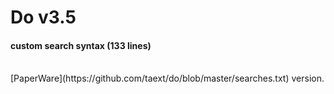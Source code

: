 # Do v3.5
#### custom search syntax (133 lines)
<br>
[PaperWare](https://github.com/taext/do/blob/master/searches.txt) version. 

